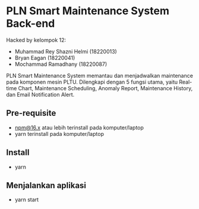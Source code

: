 # PLN Smart Maintenance System Back-end

Hacked by kelompok 12: 
- Muhammad Rey Shazni Helmi (18220013)
- Bryan Eagan (18220041)
- Mochammad Ramadhany (18220087)

PLN Smart Maintenance System memantau dan menjadwalkan maintenance pada komponen mesin PLTU. Dilengkapi dengan 5 fungsi utama, yaitu Real-time Chart, Maintenance Scheduling, Anomaly Report, Maintenance History, dan Email Notification Alert.

## Pre-requisite
- npm@16.x atau lebih terinstall pada komputer/laptop
- yarn terinstall pada komputer/laptop

## Install
- yarn

## Menjalankan aplikasi
- yarn start